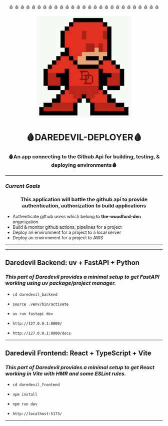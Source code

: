 <div display="flex">
  <p align="center" flex="1">🩸 🩸 🩸 🩸 🩸 🩸 🩸 🩸 🩸 🩸 🩸 🩸 🩸 🩸 🩸 🩸 🩸 🩸 🩸 🩸 🩸 🩸 🩸 🩸 🩸 🩸 🩸 </p>
</div>
<p align="center" flex="1">
  <a href="https://github.com/the-woodford-den/daredevil-deployer">
    <img src="https://raw.githubusercontent.com/the-woodford-den/daredevil-deployer/main/daredevil_frontend/src/assets/dd-pixel.png?raw=true" alt="Pixel Daredevil" width="300" />
  </a>
</p>

<h1 align="center">🩸DAREDEVIL-DEPLOYER🩸</h1>
<h3 align="center">🩸An app connecting to the Github Api for building, testing, & deploying environments🩸</h3>

---

### *Current Goals*
<div align="left">
  <h3 align="center">This application will battle the github api to provide authentication, authorization to build applications</h3>

  - Authenticate github users which belong to **the-woodford-den** organization
  - Build & monitor github actions, pipelines for a project
  - Deploy an environment for a project to a local server
  - Deploy an environment for a project to AWS
---
---

## **Daredevil Backend: uv + FastAPI + Python**
### *This part of Daredevil provides a minimal setup to get FastAPI working using uv package/project manager.*

 - ```cd daredevil_backend```
 - ```source .venv/bin/activate```
 - ```uv run fastapi dev```

 - ```http://127.0.0.1:8000/```
 - ```http://127.0.0.1:8000/docs```

---

## **Daredevil Frontend: React + TypeScript + Vite**
### *This part of Daredevil provides a minimal setup to get React working in Vite with HMR and some ESLint rules.*

 - ```cd daredevil_frontend```
 - ```npm install```
 - ```npm run dev```

 - ```http://localhost:5173/```

---

</div>


